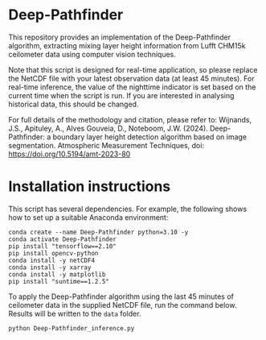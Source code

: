 # Deep-Pathfinder
This repository provides an implementation of the Deep-Pathfinder algorithm, extracting mixing layer height information from Lufft CHM15k ceilometer data using computer vision techniques.

Note that this script is designed for real-time application, so please replace the NetCDF file with your latest observation data (at least 45 minutes). For real-time inference, the value of the nighttime indicator is set based on the current time when the script is run. If you are interested in analysing historical data, this should be changed.

For full details of the methodology and citation, please refer to: Wijnands, J.S., Apituley, A., Alves Gouveia, D., Noteboom, J.W. (2024). Deep-Pathfinder: a boundary layer height detection algorithm based on image segmentation. Atmospheric Measurement Techniques, doi: https://doi.org/10.5194/amt-2023-80

# Installation instructions

This script has several dependencies. For example, the following shows how to set up a suitable Anaconda environment:

```
conda create --name Deep-Pathfinder python=3.10 -y
conda activate Deep-Pathfinder
pip install "tensorflow==2.10"
pip install opencv-python
conda install -y netCDF4
conda install -y xarray
conda install -y matplotlib
pip install "suntime==1.2.5"

```

To apply the Deep-Pathfinder algorithm using the last 45 minutes of ceilometer data in the supplied NetCDF file, run the command below. Results will be written to the `data` folder.

```
python Deep-Pathfinder_inference.py
```
